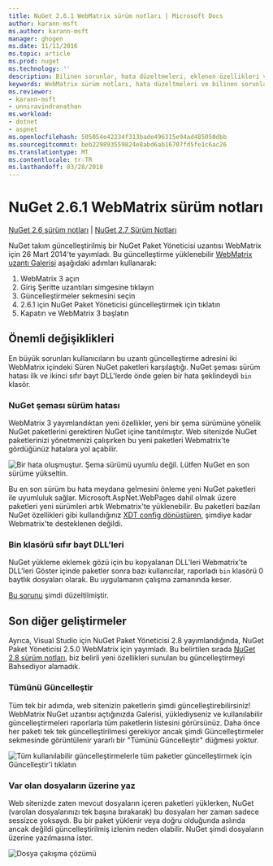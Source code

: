 ```yaml
---
title: NuGet 2.6.1 WebMatrix sürüm notları | Microsoft Docs
author: karann-msft
ms.author: karann-msft
manager: ghogen
ms.date: 11/11/2016
ms.topic: article
ms.prod: nuget
ms.technology: ''
description: Bilinen sorunlar, hata düzeltmeleri, eklenen özellikleri ve dcr dahil olmak üzere WebMatrix için NuGet 2.6.1 için sürüm notları.
keywords: WebMatrix sürüm notları, hata düzeltmeleri ve bilinen sorunlar için NuGet 2.6.1 özellikleri, dcr ekledi
ms.reviewer:
- karann-msft
- unniravindranathan
ms.workload:
- dotnet
- aspnet
ms.openlocfilehash: 505054e42234f313bade496315e94ad485050dbb
ms.sourcegitcommit: beb229893559824e8abd6ab16707fd5fe1c6ac26
ms.translationtype: MT
ms.contentlocale: tr-TR
ms.lasthandoff: 03/28/2018
---
```

# <a name="nuget-261-for-webmatrix-release-notes"></a>NuGet 2.6.1 WebMatrix sürüm notları

[NuGet 2.6 sürüm notları](../release-notes/nuget-2.6.md) | [NuGet 2.7 Sürüm Notları](../release-notes/nuget-2.7.md)

NuGet takım güncelleştirilmiş bir NuGet Paket Yöneticisi uzantısı WebMatrix için 26 Mart 2014'te yayımladı.  Bu güncelleştirme yüklenebilir [WebMatrix uzantı Galerisi](https://blogs.iis.net/webmatrix/retiring-the-webmatrix-extensions-gallery) aşağıdaki adımları kullanarak:

1. WebMatrix 3 açın
1. Giriş Şeritte uzantıları simgesine tıklayın
1. Güncelleştirmeler sekmesini seçin
1. 2.6.1 için NuGet Paket Yöneticisi güncelleştirmek için tıklatın
1. Kapatın ve WebMatrix 3 başlatın

## <a name="notable-changes"></a>Önemli değişiklikleri

En büyük sorunları kullanıcıların bu uzantı güncelleştirme adresini iki WebMatrix içindeki Süren NuGet paketleri karşılaştığı.  NuGet şeması sürüm hatası ilk ve ikinci sıfır bayt DLL'lerde önde gelen bir hata şeklindeydi `bin` klasör.

### <a name="nuget-schema-version-error"></a>NuGet şeması sürüm hatası

WebMatrix 3 yayımlandıktan yeni özellikler, yeni bir şema sürümüne yönelik NuGet paketlerini gerektiren NuGet içine tanıtılmıştır.  Web sitenizde NuGet paketlerinizi yönetmenizi çalışırken bu yeni paketleri Webmatrix'te gördüğünüz hatalara yol açabilir.

![Bir hata oluşmuştur. Şema sürümü uyumlu değil. Lütfen NuGet en son sürüme yükseltin.](./media/NuGet-2.8/webmatrix-schema-version.png)

Bu en son sürüm bu hata meydana gelmesini önleme yeni NuGet paketleri ile uyumluluk sağlar. Microsoft.AspNet.WebPages dahil olmak üzere paketleri yeni sürümleri artık Webmatrix'te yüklenebilir.  Bu paketleri bazıları NuGet özellikleri gibi kullandığınız [XDT config dönüştüren](../release-notes/nuget-2.6.md#xdt), şimdiye kadar Webmatrix'te desteklenen değildi.

### <a name="zero-byte-dlls-in-bin-folder"></a>Bin klasörü sıfır bayt DLL'leri

NuGet yükleme eklemek gözü için bu kopyalanan DLL'leri Webmatrix'te DLL'leri Göster içinde paketler sonra bazı kullanıcılar, raporladı `bin` klasörü 0 baytlık dosyaları olarak.  Bu uygulamanın çalışma zamanında keser.

[Bu sorunu](https://nuget.codeplex.com/workitem/4060) şimdi düzeltilmiştir.

## <a name="other-recent-improvements"></a>Son diğer geliştirmeler

Ayrıca, Visual Studio için NuGet Paket Yöneticisi 2.8 yayımlandığında, NuGet Paket Yöneticisi 2.5.0 WebMatrix için yayımladı.  Bu belirtilen sırada [NuGet 2.8 sürüm notları](../release-notes/nuget-2.8.md#webmatrix-nuget-client-updates), biz belirli yeni özellikleri sunulan bu güncelleştirmeyi Bahsediyor alamadık.

### <a name="update-all"></a>Tümünü Güncelleştir

Tüm tek bir adımda, web sitenizin paketlerin şimdi güncelleştirebilirsiniz!  WebMatrix NuGet uzantısı açtığınızda Galerisi, yüklediyseniz ve kullanılabilir güncelleştirmeleri raporlarla tüm paketlerin listesini görürsünüz.  Daha önce her paketi tek tek güncelleştirilmesi gerekiyor ancak şimdi Güncelleştirmeler sekmesinde görüntülenir yararlı bir "Tümünü Güncelleştir" düğmesi yoktur.

![Tüm kullanılabilir güncelleştirmelerle tüm paketler güncelleştirmek için Güncelleştir'i tıklatın](./media/NuGet-2.8/webmatrix-update-all.png)

### <a name="overwrite-existing-files"></a>Var olan dosyaların üzerine yaz

Web sitenizde zaten mevcut dosyaların içeren paketleri yüklerken, NuGet (varolan dosyalarınızı tek başına bırakarak) bu dosyaları her zaman sadece sessizce yoksaydı.  Bu bir paket yüklenir veya doğru olduğunda aslında ancak değildi güncelleştirilmiş izlenim neden olabilir.  NuGet şimdi dosyaların üzerine yazılmasına ister.

![Dosya çakışma çözümü](./media/NuGet-2.8/webmatrix-overwrite-file.png)
